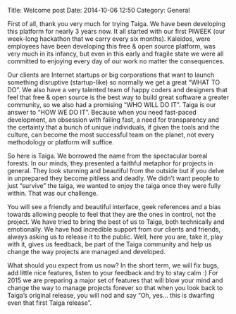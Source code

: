 Title: Welcome post
Date: 2014-10-06 12:50
Category: General

First of all, thank you very much for trying Taiga. We have been developing this platform for nearly 3 years now. It all started with our first PIWEEK (our week-long hackathon that we carry every six months). Kaleidos, were employees have been developing this free & open source  platform, was very much in its infancy, but even in this early and fragile state we were all committed to enjoying every day of our work no matter the consequences.

Our clients are Internet startups or big corporations that want to launch something disruptive (startup-like) so normally we get a great “WHAT TO DO”. We also have a very talented team of happy coders and designers that feel that free & open source is the best way to build great software a greater community, so we also had a promising “WHO WILL DO IT”. Taiga is our answer to “HOW WE DO IT”. Because when you need fast-paced development, an obsession with failing fast, a need for transparency and the certainty that a bunch of unique individuals, if given the tools and the culture, can become the most successful team on the planet, not every methodology or platform will suffice.

So here is Taiga. We borrowed the name from the spectacular boreal forests. In our minds, they presented a faithful metaphor for projects in general. They look stunning and beautiful from the outside but if you delve in unprepared they become pitiless and deadly. We didn’t want people to just “survive” the taiga, we wanted to enjoy the taiga once they were fully within. That was our challenge.

You will see a friendly and beautiful interface, geek references and a bias towards allowing people to feel that they are the ones in control, not the project. We have tried to bring the best of us to Taiga, both technically and emotionally. We have had incredible support from our clients and friends, always asking us to release it to the public. Well, here you are, take it, play with it, gives us feedback, be part of the Taiga community and help us change the way projects are managed and developed.

What should you expect from us now? In the short term, we will fix bugs, add little nice features,  listen to your feedback and try to stay calm :) For 2015 we are preparing a major set of features that will blow your mind and change the way to manage projects forever so that when you look back to Taiga’s original release, you will nod and say “Oh, yes… this is dwarfing even that first Taiga release”.
